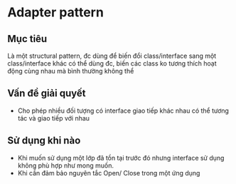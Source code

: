 # Adapter pattern
## Mục tiêu
Là một structural pattern, đc dùng để biến đổi class/interface sang một class/interface khác có thể dùng đc, biến các class ko tương thích hoạt động cùng nhau mà bình thường không thể
## Vấn đề giải quyết
* Cho phép nhiều đối tượng có interface giao tiếp khác nhau có thể tương tác và giao tiếp với nhau
## Sử dụng khi nào
* Khi muốn sử dụng một lớp đã tồn tại trước đó nhưng interface sử dụng không phù hợp như mong muốn.
* Khi cần đảm bảo nguyên tắc Open/ Close trong một ứng dụng
